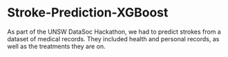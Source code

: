# Stroke-Prediction-XGBoost
As part of the UNSW DataSoc Hackathon, we had to predict strokes from a dataset of medical records. They included health and personal records, as well as the treatments they are on.

